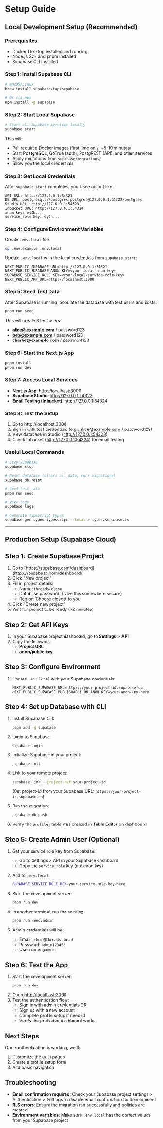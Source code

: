 # Setup Guide

## Local Development Setup (Recommended)

### Prerequisites

- Docker Desktop installed and running
- Node.js 22+ and pnpm installed
- Supabase CLI installed

### Step 1: Install Supabase CLI

```bash
# macOS/Linux
brew install supabase/tap/supabase

# Or via npm
npm install -g supabase
```

### Step 2: Start Local Supabase

```bash
# Start all Supabase services locally
supabase start
```

This will:

- Pull required Docker images (first time only, ~5-10 minutes)
- Start PostgreSQL, GoTrue (auth), PostgREST (API), and other services
- Apply migrations from `supabase/migrations/`
- Show you the local credentials

### Step 3: Get Local Credentials

After `supabase start` completes, you'll see output like:

```
API URL: http://127.0.0.1:54321
DB URL: postgresql://postgres:postgres@127.0.0.1:54322/postgres
Studio URL: http://127.0.0.1:54323
Inbucket URL: http://127.0.0.1:54324
anon key: eyJh...
service_role key: eyJh...
```

### Step 4: Configure Environment Variables

Create `.env.local` file:

```bash
cp .env.example .env.local
```

Update `.env.local` with the local credentials from `supabase start`:

```env
NEXT_PUBLIC_SUPABASE_URL=http://127.0.0.1:54321
NEXT_PUBLIC_SUPABASE_ANON_KEY=<your-local-anon-key>
SUPABASE_SERVICE_ROLE_KEY=<your-local-service-role-key>
NEXT_PUBLIC_APP_URL=http://localhost:3000
```

### Step 5: Seed Test Data

After Supabase is running, populate the database with test users and posts:

```bash
pnpm run seed
```

This will create 3 test users:

- **alice@example.com** / password123
- **bob@example.com** / password123
- **charlie@example.com** / password123

### Step 6: Start the Next.js App

```bash
pnpm install
pnpm run dev
```

### Step 7: Access Local Services

- **Next.js App**: http://localhost:3000
- **Supabase Studio**: http://127.0.0.1:54323
- **Email Testing (Inbucket)**: http://127.0.0.1:54324

### Step 8: Test the Setup

1. Go to http://localhost:3000
2. Sign in with test credentials (e.g., alice@example.com / password123)
3. View database in Studio (http://127.0.0.1:54323)
4. Check Inbucket (http://127.0.0.1:54324) for email testing

### Useful Local Commands

```bash
# Stop Supabase
supabase stop

# Reset database (clears all data, runs migrations)
supabase db reset

# Seed test data
pnpm run seed

# View logs
supabase logs

# Generate TypeScript types
supabase gen types typescript --local > types/supabase.ts
```

---

## Production Setup (Supabase Cloud)

## Step 1: Create Supabase Project

1. Go to [https://supabase.com/dashboard](https://supabase.com/dashboard)
2. Click "New project"
3. Fill in project details:
   - Name: `threads-clone`
   - Database password: (save this somewhere secure)
   - Region: Choose closest to you
4. Click "Create new project"
5. Wait for project to be ready (~2 minutes)

## Step 2: Get API Keys

1. In your Supabase project dashboard, go to **Settings** > **API**
2. Copy the following:
   - **Project URL**
   - **anon/public key**

## Step 3: Configure Environment

1. Update `.env.local` with your Supabase credentials:
   ```
   NEXT_PUBLIC_SUPABASE_URL=https://your-project-id.supabase.co
   NEXT_PUBLIC_SUPABASE_PUBLISHABLE_OR_ANON_KEY=your-anon-key-here
   ```

## Step 4: Set up Database with CLI

1. Install Supabase CLI:

   ```bash
   pnpm add -g supabase
   ```

2. Login to Supabase:

   ```bash
   supabase login
   ```

3. Initialize Supabase in your project:

   ```bash
   supabase init
   ```

4. Link to your remote project:

   ```bash
   supabase link --project-ref your-project-id
   ```

   (Get project-id from your Supabase URL: `https://your-project-id.supabase.co`)

5. Run the migration:

   ```bash
   supabase db push
   ```

6. Verify the `profiles` table was created in **Table Editor** on dashboard

## Step 5: Create Admin User (Optional)

1. Get your service role key from Supabase:
   - Go to Settings > API in your Supabase dashboard
   - Copy the `service_role` key (not anon key)

2. Add to `.env.local`:

   ```bash
   SUPABASE_SERVICE_ROLE_KEY=your-service-role-key-here
   ```

3. Start the development server:

   ```bash
   pnpm run dev
   ```

4. In another terminal, run the seeding:

   ```bash
   pnpm run seed:admin
   ```

5. Admin credentials will be:
   - Email: `admin@threads.local`
   - Password: `admin123456`
   - Username: `@admin`

## Step 6: Test the App

1. Start the development server:
   ```bash
   pnpm run dev
   ```
2. Open [http://localhost:3000](http://localhost:3000)
3. Test the authentication flow:
   - Sign in with admin credentials OR
   - Sign up with a new account
   - Complete profile setup if needed
   - Verify the protected dashboard works

## Next Steps

Once authentication is working, we'll:

1. Customize the auth pages
2. Create a profile setup form
3. Add basic navigation

## Troubleshooting

- **Email confirmation required**: Check your Supabase project settings > Authentication > Settings to disable email confirmation for development
- **RLS errors**: Ensure the migration ran successfully and policies are created
- **Environment variables**: Make sure `.env.local` has the correct values from your Supabase project
